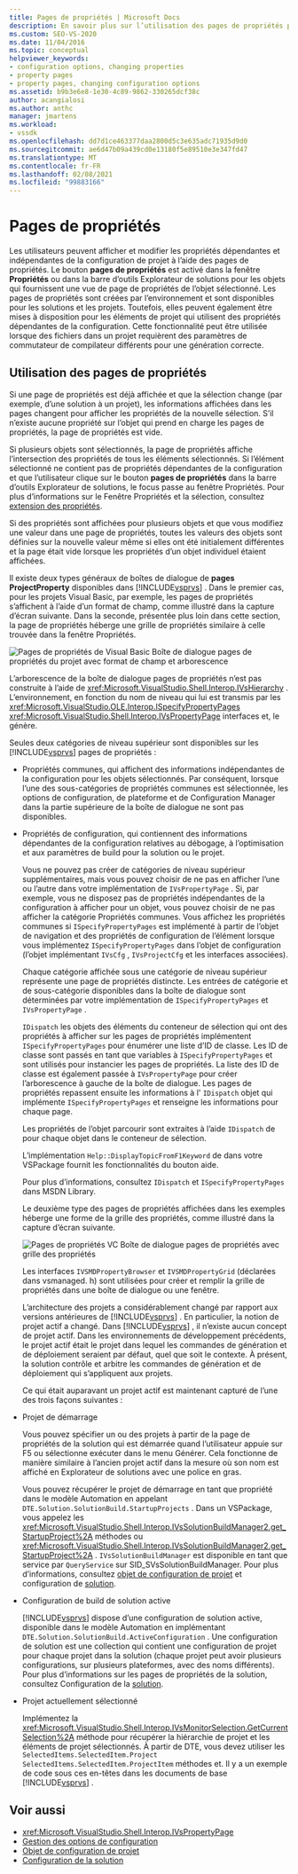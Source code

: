 ```yaml
---
title: Pages de propriétés | Microsoft Docs
description: En savoir plus sur l’utilisation des pages de propriétés pour votre nouveau type de projet dans le kit de développement logiciel (SDK) Visual Studio, qui permet aux utilisateurs d’afficher et de modifier les propriétés d’un projet.
ms.custom: SEO-VS-2020
ms.date: 11/04/2016
ms.topic: conceptual
helpviewer_keywords:
- configuration options, changing properties
- property pages
- property pages, changing configuration options
ms.assetid: b9b3e6e8-1e30-4c89-9862-330265dcf38c
author: acangialosi
ms.author: anthc
manager: jmartens
ms.workload:
- vssdk
ms.openlocfilehash: dd7d1ce463377daa2800d5c3e635adc71935d9d0
ms.sourcegitcommit: ae6d47b09a439cd0e13180f5e89510e3e347fd47
ms.translationtype: MT
ms.contentlocale: fr-FR
ms.lasthandoff: 02/08/2021
ms.locfileid: "99883166"
---
```

# <a name="property-pages"></a>Pages de propriétés
Les utilisateurs peuvent afficher et modifier les propriétés dépendantes et indépendantes de la configuration de projet à l’aide des pages de propriétés. Le bouton **pages de propriétés** est activé dans la fenêtre **Propriétés** ou dans la barre d’outils Explorateur de solutions pour les objets qui fournissent une vue de page de propriétés de l’objet sélectionné. Les pages de propriétés sont créées par l’environnement et sont disponibles pour les solutions et les projets. Toutefois, elles peuvent également être mises à disposition pour les éléments de projet qui utilisent des propriétés dépendantes de la configuration. Cette fonctionnalité peut être utilisée lorsque des fichiers dans un projet requièrent des paramètres de commutateur de compilateur différents pour une génération correcte.

## <a name="using-property-pages"></a>Utilisation des pages de propriétés
 Si une page de propriétés est déjà affichée et que la sélection change (par exemple, d’une solution à un projet), les informations affichées dans les pages changent pour afficher les propriétés de la nouvelle sélection. S’il n’existe aucune propriété sur l’objet qui prend en charge les pages de propriétés, la page de propriétés est vide.

 Si plusieurs objets sont sélectionnés, la page de propriétés affiche l’intersection des propriétés de tous les éléments sélectionnés. Si l’élément sélectionné ne contient pas de propriétés dépendantes de la configuration et que l’utilisateur clique sur le bouton **pages de propriétés** dans la barre d’outils Explorateur de solutions, le focus passe au fenêtre Propriétés. Pour plus d’informations sur le Fenêtre Propriétés et la sélection, consultez [extension des propriétés](../../extensibility/internals/extending-properties.md).

 Si des propriétés sont affichées pour plusieurs objets et que vous modifiez une valeur dans une page de propriétés, toutes les valeurs des objets sont définies sur la nouvelle valeur même si elles ont été initialement différentes et la page était vide lorsque les propriétés d’un objet individuel étaient affichées.

 Il existe deux types généraux de boîtes de dialogue de **pages ProjectProperty** disponibles dans [!INCLUDE[vsprvs](../../code-quality/includes/vsprvs_md.md)] . Dans le premier cas, pour les projets Visual Basic, par exemple, les pages de propriétés s’affichent à l’aide d’un format de champ, comme illustré dans la capture d’écran suivante. Dans la seconde, présentée plus loin dans cette section, la page de propriétés héberge une grille de propriétés similaire à celle trouvée dans la fenêtre Propriétés.

 ![Pages de propriétés de Visual Basic](../../extensibility/internals/media/vsvbproppages.gif "vsVBPropPages") Boîte de dialogue pages de propriétés du projet avec format de champ et arborescence

 L’arborescence de la boîte de dialogue pages de propriétés n’est pas construite à l’aide de <xref:Microsoft.VisualStudio.Shell.Interop.IVsHierarchy> . L’environnement, en fonction du nom de niveau qui lui est transmis par les <xref:Microsoft.VisualStudio.OLE.Interop.ISpecifyPropertyPages> <xref:Microsoft.VisualStudio.Shell.Interop.IVsPropertyPage> interfaces et, le génère.

 Seules deux catégories de niveau supérieur sont disponibles sur les [!INCLUDE[vsprvs](../../code-quality/includes/vsprvs_md.md)] pages de propriétés :

- Propriétés communes, qui affichent des informations indépendantes de la configuration pour les objets sélectionnés. Par conséquent, lorsque l’une des sous-catégories de propriétés communes est sélectionnée, les options de configuration, de plateforme et de Configuration Manager dans la partie supérieure de la boîte de dialogue ne sont pas disponibles.

- Propriétés de configuration, qui contiennent des informations dépendantes de la configuration relatives au débogage, à l’optimisation et aux paramètres de build pour la solution ou le projet.

  Vous ne pouvez pas créer de catégories de niveau supérieur supplémentaires, mais vous pouvez choisir de ne pas en afficher l’une ou l’autre dans votre implémentation de `IVsPropertyPage` . Si, par exemple, vous ne disposez pas de propriétés indépendantes de la configuration à afficher pour un objet, vous pouvez choisir de ne pas afficher la catégorie Propriétés communes. Vous affichez les propriétés communes si `ISpecifyPropertyPages` est implémenté à partir de l’objet de navigation et des propriétés de configuration de l’élément lorsque vous implémentez `ISpecifyPropertyPages` dans l’objet de configuration (l’objet implémentant `IVsCfg` , `IVsProjectCfg` et les interfaces associées).

  Chaque catégorie affichée sous une catégorie de niveau supérieur représente une page de propriétés distincte. Les entrées de catégorie et de sous-catégorie disponibles dans la boîte de dialogue sont déterminées par votre implémentation de `ISpecifyPropertyPages` et `IVsPropertyPage` .

  `IDispatch` les objets des éléments du conteneur de sélection qui ont des propriétés à afficher sur les pages de propriétés implémentent `ISpecifyPropertyPages` pour énumérer une liste d’ID de classe. Les ID de classe sont passés en tant que variables à `ISpecifyPropertyPages` et sont utilisés pour instancier les pages de propriétés. La liste des ID de classe est également passée à `IVsPropertyPage` pour créer l’arborescence à gauche de la boîte de dialogue. Les pages de propriétés repassent ensuite les informations à l' `IDispatch` objet qui implémente `ISpecifyPropertyPages` et renseigne les informations pour chaque page.

  Les propriétés de l’objet parcourir sont extraites à l’aide `IDispatch` de pour chaque objet dans le conteneur de sélection.

  L’implémentation `Help::DisplayTopicFromF1Keyword` de dans votre VSPackage fournit les fonctionnalités du bouton aide.

  Pour plus d’informations, consultez `IDispatch` et `ISpecifyPropertyPages` dans MSDN Library.

  Le deuxième type des pages de propriétés affichées dans les exemples héberge une forme de la grille des propriétés, comme illustré dans la capture d’écran suivante.

  ![Pages de propriétés VC](../../extensibility/internals/media/vsvcproppages.gif "vsVCPropPages") Boîte de dialogue pages de propriétés avec grille des propriétés

  Les interfaces `IVSMDPropertyBrowser` et `IVSMDPropertyGrid` (déclarées dans vsmanaged. h) sont utilisées pour créer et remplir la grille de propriétés dans une boîte de dialogue ou une fenêtre.

  L’architecture des projets a considérablement changé par rapport aux versions antérieures de [!INCLUDE[vsprvs](../../code-quality/includes/vsprvs_md.md)] . En particulier, la notion de projet actif a changé. Dans [!INCLUDE[vsprvs](../../code-quality/includes/vsprvs_md.md)] , il n’existe aucun concept de projet actif. Dans les environnements de développement précédents, le projet actif était le projet dans lequel les commandes de génération et de déploiement seraient par défaut, quel que soit le contexte. À présent, la solution contrôle et arbitre les commandes de génération et de déploiement qui s’appliquent aux projets.

  Ce qui était auparavant un projet actif est maintenant capturé de l’une des trois façons suivantes :

- Projet de démarrage

   Vous pouvez spécifier un ou des projets à partir de la page de propriétés de la solution qui est démarrée quand l’utilisateur appuie sur F5 ou sélectionne exécuter dans le menu Générer. Cela fonctionne de manière similaire à l’ancien projet actif dans la mesure où son nom est affiché en Explorateur de solutions avec une police en gras.

   Vous pouvez récupérer le projet de démarrage en tant que propriété dans le modèle Automation en appelant `DTE.Solution.SolutionBuild.StartupProjects` . Dans un VSPackage, vous appelez les <xref:Microsoft.VisualStudio.Shell.Interop.IVsSolutionBuildManager2.get_StartupProject%2A> méthodes ou <xref:Microsoft.VisualStudio.Shell.Interop.IVsSolutionBuildManager2.get_StartupProject%2A> . `IVsSolutionBuildManager` est disponible en tant que service par `QueryService` sur SID_SVsSolutionBuildManager. Pour plus d’informations, consultez [objet de configuration de projet](../../extensibility/internals/project-configuration-object.md) et configuration de [solution](../../extensibility/internals/solution-configuration.md).

- Configuration de build de solution active

   [!INCLUDE[vsprvs](../../code-quality/includes/vsprvs_md.md)] dispose d’une configuration de solution active, disponible dans le modèle Automation en implémentant `DTE.Solution.SolutionBuild.ActiveConfiguration` . Une configuration de solution est une collection qui contient une configuration de projet pour chaque projet dans la solution (chaque projet peut avoir plusieurs configurations, sur plusieurs plateformes, avec des noms différents). Pour plus d’informations sur les pages de propriétés de la solution, consultez Configuration de la [solution](../../extensibility/internals/solution-configuration.md).

- Projet actuellement sélectionné

   Implémentez la <xref:Microsoft.VisualStudio.Shell.Interop.IVsMonitorSelection.GetCurrentSelection%2A> méthode pour récupérer la hiérarchie de projet et les éléments de projet sélectionnés. À partir de DTE, vous devez utiliser les `SelectedItems.SelectedItem.Project` `SelectedItems.SelectedItem.ProjectItem` méthodes et. Il y a un exemple de code sous ces en-têtes dans les documents de base [!INCLUDE[vsprvs](../../code-quality/includes/vsprvs_md.md)] .

## <a name="see-also"></a>Voir aussi
- <xref:Microsoft.VisualStudio.Shell.Interop.IVsPropertyPage>
- [Gestion des options de configuration](../../extensibility/internals/managing-configuration-options.md)
- [Objet de configuration de projet](../../extensibility/internals/project-configuration-object.md)
- [Configuration de la solution](../../extensibility/internals/solution-configuration.md)
